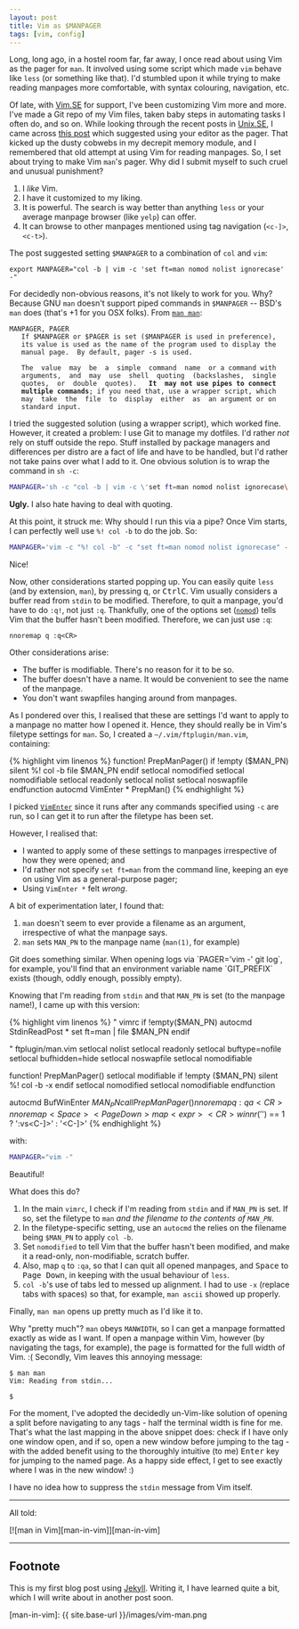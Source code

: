 ```yaml
---
layout: post
title: Vim as $MANPAGER
tags: [vim, config]
---
```


Long, long ago, in a hostel room far, far away, I once read about using Vim as
the pager for `man`. It involved using some script which made `vim` behave like
`less` (or something like that). I'd stumbled upon it while trying to make
reading manpages more comfortable, with syntax colouring, navigation, etc.

Of late, with [Vim.SE] for support, I've been customizing Vim more and more.
I've made a Git repo of my Vim files, taken baby steps in automating tasks I
often do, and so on. While looking through the recent posts in [Unix.SE], I came
across [this post][1] which suggested using your editor as the pager. That
kicked up the dusty cobwebs in my decrepit memory module, and I remembered that
old attempt at using Vim for reading manpages. So, I set about trying to make
Vim `man`'s pager. Why did I submit myself to such cruel and unusual punishment?

1. I *like* Vim.
2. I have it customized to my liking.
3. It is powerful. The search is way better than anything `less` or your average
   manpage browser (like `yelp`) can offer.
4. It can browse to other manpages mentioned using tag navigation (`<c-]>`,
   `<c-t>`).

The post suggested setting `$MANPAGER` to a combination of `col` and `vim`:

	export MANPAGER="col -b | vim -c 'set ft=man nomod nolist ignorecase' -"

For decidedly non-obvious reasons, it's not likely to work for you. Why?
Because GNU `man` doesn't support piped commands in `$MANPAGER` -- BSD's `man`
does (that's +1 for you OSX folks). From [`man man`][man]:

<pre><code>MANPAGER, PAGER
   If $MANPAGER or $PAGER is set ($MANPAGER is used in preference),
   its value is used as the name of the program used to display the
   manual page.  By default, pager -s is used.

   The  value  may  be  a  simple  command  name  or a command with
   arguments,  and  may  use  shell  quoting  (backslashes,  single
   quotes,  or  double  quotes).   <strong>It  may not use pipes to connect
   multiple commands</strong>; if you need that, use a wrapper script, which
   may  take  the  file  to  display  either  as  an argument or on
   standard input.
</code></pre>

I tried the suggested solution (using a wrapper script), which worked fine.
However, it created a problem: I use Git to manage my dotfiles. I'd rather *not*
rely on stuff outside the repo. Stuff installed by package managers and
differences per distro are a fact of life and have to be handled, but I'd rather
not take pains over what I add to it. One obvious solution is to wrap the
command in `sh -c`:

```sh
MANPAGER='sh -c "col -b | vim -c \'set ft=man nomod nolist ignorecase\' -"'
```

**Ugly.** I also hate having to deal with quoting.

<!-- section -->

At this point, it struck me: Why should I run this via a pipe? Once Vim starts,
I can perfectly well use `%! col -b` to do the job. So:

```sh
MANPAGER='vim -c "%! col -b" -c "set ft=man nomod nolist ignorecase" -'
```
Nice!

Now, other considerations started popping up. You can easily quite `less` (and
by extension, `man`), by pressing <kbd>q</kbd>, or <kbd>Ctrl</kbd><kbd>C</kbd>.
Vim usually considers a buffer read from `stdin` to be modified. Therefore, to
quit a manpage, you'd have to do `:q!`, not just `:q`. Thankfully, one of the
options set ([`nomod`][nomod]) tells Vim that the buffer hasn't been modified.
Therefore, we can just use `:q`:

```vim
nnoremap q :q<CR>
```

Other considerations arise:

- The buffer is modifiable. There's no reason for it to be so.
- The buffer doesn't have a name. It would be convenient to see the name of the
  manpage.
- You don't want swapfiles hanging around from manpages.

As I pondered over this, I realised that these are settings I'd want to apply to
a manpage no matter how I opened it. Hence, they should really be in Vim's
filetype settings for `man`. So, I created a `~/.vim/ftplugin/man.vim`,
containing:

{% highlight vim linenos %}
function! PrepManPager()
	if !empty ($MAN_PN)
		silent %! col -b
		file $MAN_PN
	endif
	setlocal nomodified
	setlocal nomodifiable
	setlocal readonly
	setlocal nolist
	setlocal noswapfile
endfunction
autocmd VimEnter * PrepMan()
{% endhighlight %}

I picked [`VimEnter`][vimenter] since it runs after any commands specified using
`-c` are run, so I can get it to run after the filetype has been set.

However, I realised that:

- I wanted to apply some of these settings to manpages irrespective of how they
  were opened; and
- I'd rather not specify `set ft=man` from the command line, keeping an eye on
  using Vim as a general-purpose pager;
- Using `VimEnter *` felt *wrong*.

A bit of experimentation later, I found that:

1. `man` doesn't seem to ever provide a filename as an argument, irrespective of
   what the manpage says.
2. `man` sets `MAN_PN` to the manpage name (`man(1)`, for example)

<aside markdown="1">
Git does something similar. When opening logs via `PAGER='vim -' git log`, for
example, you'll find that an environment variable name `GIT_PREFIX` exists
(though, oddly enough, possibly empty).
</aside>

<!-- section -->

Knowing that I'm reading from `stdin` and that `MAN_PN` is set (to the manpage
name!), I came up with this version:

{% highlight vim linenos %}
" vimrc
if !empty($MAN_PN)
	autocmd StdinReadPost * set ft=man | file $MAN_PN
endif

" ftplugin/man.vim
setlocal nolist
setlocal readonly
setlocal buftype=nofile
setlocal bufhidden=hide
setlocal noswapfile
setlocal nomodifiable

function! PrepManPager()
	setlocal modifiable
	if !empty ($MAN_PN)
		silent %! col -b -x
	endif
	setlocal nomodified
	setlocal nomodifiable
endfunction

autocmd BufWinEnter $MAN_PN call PrepManPager()
nnoremap q :qa<CR>
nnoremap <Space> <PageDown>
map <expr> <CR> winnr('$') == 1 ? ':vs<CR><C-]>' : '<C-]>'
{% endhighlight %}

with:
```sh
MANPAGER="vim -"
```
Beautiful!

What does this do?

1. In the main `vimrc`, I check if I'm reading from `stdin` and if `MAN_PN` is
   set. If so, set the filetype to `man` *and the filename to the contents of
   `MAN_PN`*.
2. In the filetype-specific setting, use an `autocmd` the relies on the filename
   being `$MAN_PN` to apply `col -b`.
3. Set `nomodified` to tell Vim that the buffer hasn't been modified, and
   make it a read-only, non-modifiable, scratch buffer.
4. Also, map `q` to `:qa`, so that I can quit all opened manpages, and
   <kbd>Space</kbd> to <kbd>Page&nbsp;Down</kbd>, in keeping with the usual behaviour
   of `less`.
5. `col -b`'s use of tabs led to messed up alignment. I had to use `-x` (replace
   tabs with spaces) so that, for example, `man ascii` showed up properly.

Finally, `man man` opens up pretty much as I'd like it to.

Why "pretty much"? `man` obeys `MANWIDTH`, so I can get a manpage formatted
exactly as wide as I want. If open a manpage within Vim, however (by navigating
the tags, for example), the page is formatted for the full width of Vim. :(
Secondly, Vim leaves this annoying message:

```
$ man man
Vim: Reading from stdin...

$
```

For the moment, I've adopted the decidedly un-Vim-like solution of opening a
split before navigating to any tags - half the terminal width is fine for me.
That's what the last mapping in the above snippet does: check if I have only one
window open, and if so, open a new window before jumping to the tag - with the
added benefit using to the thoroughly intuitive (to me) <kbd>Enter</kbd> key for
jumping to the named page. As a happy side effect, I get to see exactly where I
was in the new window! :)

I have no idea how to suppress the `stdin` message from Vim itself.

---
All told:

[![man in Vim][man-in-vim]][man-in-vim]

---

<!-- section -->

## Footnote

This is my first blog post using [Jekyll](http://jekyllrb.com/). Writing it, I
have learned quite a bit, which I will write about in another post soon.

 [Unix.SE]: http://unix.stackexchange.com
 [Vim.SE]: http://vi.stackexchange.com
 [man]: http://man7.org/linux/man-pages/man1/man.1.html
 [1]: http://unix.stackexchange.com/a/1853/70524
 [nomod]: http://vimhelp.appspot.com/options.txt.html#%27nomod%27
 [vimenter]: http://vimhelp.appspot.com/autocmd.txt.html#VimEnter
 [man-in-vim]: {{ site.base-url }}/images/vim-man.png

